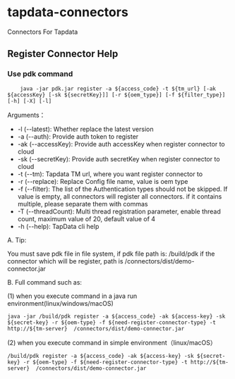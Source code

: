 # tapdata-connectors
Connectors For Tapdata

## Register Connector Help

### Use **pdk** command

```shell
    java -jar pdk.jar register -a ${access_code} -t ${tm_url} [-ak ${accessKey} [-sk ${secretKey}]] [-r ${oem_type}] [-f ${filter_type}] [-h] [-X] [-l]
```

Arguments：
  - -l  (--latest): Whether replace the latest version
  - -a (--auth): Provide auth token to register
  - -ak (--accessKey): Provide auth accessKey when register connector to cloud 
  - -sk (--secretKey): Provide auth secretKey when register connector to cloud 
  - -t (--tm): Tapdata TM url, where you want register connector to
  - -r (--replace): Replace Config file name, value is oem type
  - -f (--filter): The list of the Authentication types should not be skipped. If value is empty, all connectors will register all connectors. if it contains multiple, please separate them with commas
  - -T (--threadCount): Multi thread registration parameter, enable thread count, maximum value of 20, default value of 4
  - -h (--help): TapData cli help
  
A. Tip: 
    
You must save pdk file in file system, if pdk file path is: /build/pdk
if the connector which will be register, path is /connectors/dist/demo-connector.jar

B. Full command such as:

 (1) when you execute command in a java run environment(linux/windows/macOS)

```shell
java -jar /build/pdk register -a ${access_code} -ak ${access-key} -sk ${secret-key} -r ${oem-type} -f ${need-register-connector-type} -t http://${tm-server}  /connectors/dist/demo-connector.jar
```

(2) when you execute command in simple environment（linux/macOS）

```shell
/build/pdk register -a ${access_code} -ak ${access-key} -sk ${secret-key} -r ${oem-type} -f ${need-register-connector-type} -t http://${tm-server}  /connectors/dist/demo-connector.jar
```